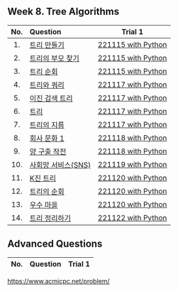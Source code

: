 ## Week 8. Tree Algorithms
|No.  |Question|Trial 1|
|:---:|:-------|:-----:|
|1.   |[트리 만들기](https://www.acmicpc.net/problem/14244)| [221115 with Python](https://github.com/JoonHyeok-hozy-Kim/algorithm_study/blob/main/BaekJoon/Solutions/Week8/py/Sol_01_221115_14244.py) |
|2.   |[트리의 부모 찾기](https://www.acmicpc.net/problem/11725)| [221115 with Python](https://github.com/JoonHyeok-hozy-Kim/algorithm_study/blob/main/BaekJoon/Solutions/Week8/py/Sol_02_221115_11725.py) |
|3.   |[트리 순회](https://www.acmicpc.net/problem/1991)| [221115 with Python](https://github.com/JoonHyeok-hozy-Kim/algorithm_study/blob/main/BaekJoon/Solutions/Week8/py/Sol_03_221115_1991.py) |
|4.   |[트리와 쿼리](https://www.acmicpc.net/problem/15681)| [221117 with Python](https://github.com/JoonHyeok-hozy-Kim/algorithm_study/blob/main/BaekJoon/Solutions/Week8/py/Sol_04_221117_15681_cheated.py) |
|5.   |[이진 검색 트리](https://www.acmicpc.net/problem/5639)| [221117 with Python](https://github.com/JoonHyeok-hozy-Kim/algorithm_study/blob/main/BaekJoon/Solutions/Week8/py/Sol_05_221117_5639.py) |
|6.   |[트리](https://www.acmicpc.net/problem/4803)| [221117 with Python](https://github.com/JoonHyeok-hozy-Kim/algorithm_study/blob/main/BaekJoon/Solutions/Week8/py/Sol_06_221117_4803.py) |
|7.   |[트리의 지름](https://www.acmicpc.net/problem/1967)| [221117 with Python](https://github.com/JoonHyeok-hozy-Kim/algorithm_study/blob/main/BaekJoon/Solutions/Week8/py/Sol_07_221117_1967.py) |
|8.   |[회사 문화 1](https://www.acmicpc.net/problem/14267)| [221118 with Python](https://github.com/JoonHyeok-hozy-Kim/algorithm_study/blob/main/BaekJoon/Solutions/Week8/py/Sol_08_221118_14267.py) |
|9.   |[양 구출 작전](https://www.acmicpc.net/problem/16437)| [221118 with Python](https://github.com/JoonHyeok-hozy-Kim/algorithm_study/blob/main/BaekJoon/Solutions/Week8/py/Sol_09_221118_16437.py) |
|10.  |[사회망 서비스(SNS)](https://www.acmicpc.net/problem/2533)| [221119 with Python](https://github.com/JoonHyeok-hozy-Kim/algorithm_study/blob/main/BaekJoon/Solutions/Week8/py/Sol_10_221119_2533_cheated.py) |
|11.  |[K진 트리](https://www.acmicpc.net/problem/11812)| [221120 with Python](https://github.com/JoonHyeok-hozy-Kim/algorithm_study/blob/main/BaekJoon/Solutions/Week8/py/Sol_11_221120_11812.py) |
|12.  |[트리의 순회](https://www.acmicpc.net/problem/2263)| [221120 with Python](https://github.com/JoonHyeok-hozy-Kim/algorithm_study/blob/main/BaekJoon/Solutions/Week8/py/Sol_12_221120_2263_cheated.py) |
|13.  |[우수 마을](https://www.acmicpc.net/problem/1949)| [221120 with Python](https://github.com/JoonHyeok-hozy-Kim/algorithm_study/blob/main/BaekJoon/Solutions/Week8/py/Sol_13_221120_1949.py) |
|14.  |[트리 정리하기](https://www.acmicpc.net/problem/23844)| [221122 with Python](https://github.com/JoonHyeok-hozy-Kim/algorithm_study/blob/main/BaekJoon/Solutions/Week8/py/Sol_14_221122_23844_cheated.py) |


## Advanced Questions
|No.  |Question|Trial 1|
|:---:|:-------|:-----:|

https://www.acmicpc.net/problem/
